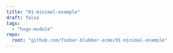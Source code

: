 ```yaml
---
title: "01-minimal-example"
draft: false
tags:
  - "hugo-module"
repo:
  root: "github.com/foobar-blubber-acme/01-minimal-example"
---
```

